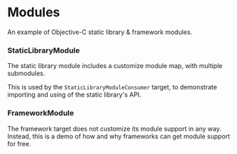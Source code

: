 # Modules

An example of Objective-C static library & framework modules.

### StaticLibraryModule

The static library module includes a customize module map, with multiple submodules.

This is used by the `StaticLibraryModuleConsumer` target, to demonstrate importing and using of the static library's API.

### FrameworkModule

The framework target does not customize its module support in any way. Instead, this is a demo of how and why frameworks can get module support for free.
